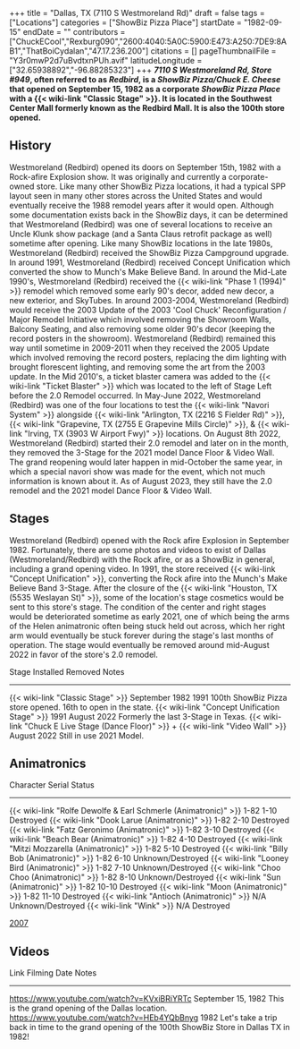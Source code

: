 +++
title = "Dallas, TX (7110 S Westmoreland Rd)"
draft = false
tags = ["Locations"]
categories = ["ShowBiz Pizza Place"]
startDate = "1982-09-15"
endDate = ""
contributors = ["ChuckECool","Rexburg090","2600:4040:5A0C:5900:E473:A250:7DE9:8AB1","ThatBoiCydalan","47.17.236.200"]
citations = []
pageThumbnailFile = "Y3r0mwP2d7uBvdtxnPUh.avif"
latitudeLongitude = ["32.65938892","-96.88285323"]
+++
***7110 S Westmoreland Rd, Store #949*, often referred to as ***Redbird*, is a *ShowBiz Pizza/Chuck E. Cheese* that opened on September 15, 1982 as a corporate *ShowBiz Pizza Place* with a {{< wiki-link "Classic Stage" >}}. It is located in the Southwest Center Mall formerly known as the Redbird Mall. It is also the 100th store opened.****

## History

Westmoreland (Redbird) opened its doors on September 15th, 1982 with a Rock-afire Explosion show. It was originally and currently a corporate-owned store. Like many other ShowBiz Pizza locations, it had a typical SPP layout seen in many other stores across the United States and would eventually receive the 1988 remodel years after it would open. Although some documentation exists back in the ShowBiz days, it can be determined that Westmoreland (Redbird) was one of several locations to receive an Uncle Klunk show package (and a Santa Claus retrofit package as well) sometime after opening. Like many ShowBiz locations in the late 1980s, Westmoreland (Redbird) received the ShowBiz Pizza Campground upgrade.
In around 1991, Westmoreland (Redbird) received Concept Unification which converted the show to Munch's Make Believe Band. In around the Mid-Late 1990's, Westmoreland (Redbird) received the {{< wiki-link "Phase 1 (1994)" >}} remodel which removed some early 90's decor, added new decor, a new exterior, and SkyTubes. In around 2003-2004, Westmoreland (Redbird) would receive the 2003 Update of the 2003 'Cool Chuck' Reconfiguration / Major Remodel Initiative which involved removing the Showroom Walls, Balcony Seating, and also removing some older 90's decor (keeping the record posters in the showroom). Westmoreland (Redbird) remained this way until sometime in 2009-2011 when they received the 2005 Update which involved removing the record posters, replacing the dim lighting with brought florescent lighting, and removing some the art from the 2003 update. In the Mid 2010's, a ticket blaster camera was added to the {{< wiki-link "Ticket Blaster" >}} which was located to the left of Stage Left before the 2.0 Remodel occurred. In May-June 2022, Westmoreland (Redbird) was one of the four locations to test the {{< wiki-link "Navori System" >}} alongside {{< wiki-link "Arlington, TX (2216 S Fielder Rd)" >}}, {{< wiki-link "Grapevine, TX (2755 E Grapevine Mills Circle)" >}}, & {{< wiki-link "Irving, TX (3903 W Airport Fwy)" >}} locations. On August 8th 2022, Westmoreland (Redbird) started their 2.0 remodel and later on in the month, they removed the 3-Stage for the 2021 model Dance Floor & Video Wall. The grand reopening would later happen in mid-October the same year, in which a special navori show was made for the event, which not much information is known about it. As of August 2023, they still have the 2.0 remodel and the 2021 model Dance Floor & Video Wall.

## Stages

Westmoreland (Redbird) opened with the Rock afire Explosion in September 1982. Fortunately, there are some photos and videos to exist of Dallas (Westmoreland/Redbird) with the Rock afire, or as a ShowBiz in general, including a grand opening video.
In 1991, the store received {{< wiki-link "Concept Unification" >}}, converting the Rock afire into the Munch's Make Believe Band 3-Stage. After the closure of the {{< wiki-link "Houston, TX (5535 Weslayan St)" >}}, some of the location's stage cosmetics would be sent to this store's stage. The condition of the center and right stages would be deteriorated sometime as early 2021, one of which being the arms of the Helen animatronic often being stuck held out across, which her right arm would eventually be stuck forever during the stage's last months of operation. The stage would eventually be removed around mid-August 2022 in favor of the store's 2.0 remodel.

  Stage                                                                                           Installed        Removed        Notes
  ----------------------------------------------------------------------------------------------- ---------------- -------------- --------------------------------------------------------------
  {{< wiki-link "Classic Stage" >}}                                                           September 1982   1991           100th ShowBiz Pizza store opened. 16th to open in the state.
  {{< wiki-link "Concept Unification Stage" >}}                                               1991             August 2022    Formerly the last 3-Stage in Texas.
  {{< wiki-link "Chuck E Live Stage (Dance Floor)" >}} + {{< wiki-link "Video Wall" >}}   August 2022      Still in use   2021 Model.

## Animatronics

  Character                                                             Serial       Status
  --------------------------------------------------------------------- ------------ -------------------
  {{< wiki-link "Rolfe Dewolfe & Earl Schmerle (Animatronic)" >}}   1-82 1-10    Destroyed
  {{< wiki-link "Dook Larue (Animatronic)" >}}                      1-82 2-10    Destroyed
  {{< wiki-link "Fatz Geronimo (Animatronic)" >}}                   1-82 3-10    Destroyed
  {{< wiki-link "Beach Bear (Animatronic)" >}}                      1-82 4-10    Destroyed
  {{< wiki-link "Mitzi Mozzarella (Animatronic)" >}}                1-82 5-10    Destroyed
  {{< wiki-link "Billy Bob (Animatronic)" >}}                       1-82 6-10    Unknown/Destroyed
  {{< wiki-link "Looney Bird (Animatronic)" >}}                     1-82 7-10    Unknown/Destroyed
  {{< wiki-link "Choo Choo (Animatronic)" >}}                       1-82 8-10    Unknown/Destroyed
  {{< wiki-link "Sun (Animatronic)" >}}                             1-82 10-10   Destroyed
  {{< wiki-link "Moon (Animatronic)" >}}                            1-82 11-10   Destroyed
  {{< wiki-link "Antioch (Animatronic)" >}}                         N/A          Unknown/Destroyed
  {{< wiki-link "Wink" >}}                                          N/A          Destroyed

[2007](http://showbizpizza.com/photos/cec/tx_dallasredbird/index.html)

## Videos

  Link                                          Filming Date         Notes
  --------------------------------------------- -------------------- -------------------------------------------------------------------------------------------------------
  https://www.youtube.com/watch?v=KVxiBRiYRTc   September 15, 1982   This is the grand opening of the Dallas location.
  https://www.youtube.com/watch?v=HEb4YQbBnyg   1982                 Let's take a trip back in time to the grand opening of the 100th ShowBiz Store in Dallas TX in 1982!
